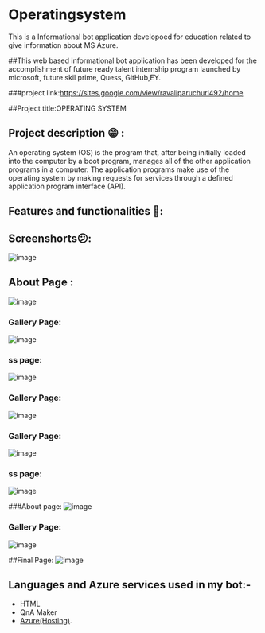 # Operatingsystem
This is a Informational bot application developoed for education related to give information about MS Azure.

##This web based informational bot application has been developed for the accomplishment of future ready talent internship program launched by microsoft, future skil prime, Quess, GitHub,EY.

###project link:https://sites.google.com/view/ravaliparuchuri492/home

##Project title:OPERATING SYSTEM

## Project description 😁 :
An operating system (OS) is the program that, after being initially loaded into the computer by a boot program, manages all of the other application programs in a computer. The application programs make use of the operating system by making requests for services through a defined application program interface (API).

## Features and functionalities 🧐:

## Screenshorts😕:
![image](https://user-images.githubusercontent.com/112694780/199935856-71ffda81-fd03-4b7e-8f12-c42d22f0f1d8.png)

## About Page :
![image](https://user-images.githubusercontent.com/112694780/199936158-166e4c9a-6e83-4b68-abb0-76d5323f0f8b.png)

### Gallery Page:
![image](https://user-images.githubusercontent.com/112694780/199936359-38d49ba9-79a6-4088-9e0b-7332a9c400dc.png)

### ss page:
![image](https://user-images.githubusercontent.com/112694780/199936739-8d195eaf-6a8b-4e01-a7cd-e3f4ed7c10e5.png)

### Gallery Page:
![image](https://user-images.githubusercontent.com/112694780/199936969-a7b5fdea-6aec-47f0-8a9f-c012e3d2b8ff.png)

### Gallery Page:
![image](https://user-images.githubusercontent.com/112694780/199937132-54ec50b4-e153-4851-8681-cb319895f978.png)

### ss page:
![image](https://user-images.githubusercontent.com/112694780/199937320-c20febdd-b662-4322-b484-ac3c668d2ad1.png)

###About page:
![image](https://user-images.githubusercontent.com/112694780/199937700-22206b16-188f-4a6c-825a-279aa753ceed.png)

### Gallery Page:
![image](https://user-images.githubusercontent.com/112694780/199937902-cee26da9-4b60-4881-86b6-126650a7df74.png)

##Final Page:
![image](https://user-images.githubusercontent.com/112694780/199938102-f5c10c36-b21e-4c5b-9e7b-b0bf2136abe9.png)

## Languages and Azure services used in my bot:-
- HTML
- QnA Maker
- [Azure(Hosting)](https://azure.microsoft.com/en-in/features/azure-portal/).
